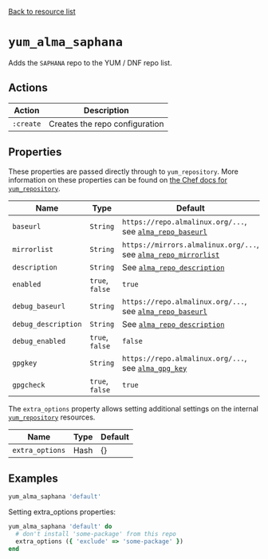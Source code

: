 [Back to resource list](../README.md#resources)

# `yum_alma_saphana`

Adds the `SAPHANA` repo to the YUM / DNF repo list.

## Actions

| Action    | Description                    |
| --------- | ------------------------------ |
| `:create` | Creates the repo configuration |

## Properties

These properties are passed directly through to `yum_repository`. More information on these properties can be found on [the Chef docs for `yum_repository`](https://docs.chef.io/resources/yum_repository/).

| Name                | Type            | Default                                                                                    |
| ------------------- | --------------- | ------------------------------------------------------------------------------------------ |
| `baseurl`           | `String`        | `https://repo.almalinux.org/...`, see [`alma_repo_baseurl`](../libraries/helpers.rb)       |
| `mirrorlist`        | `String`        | `https://mirrors.almalinux.org/...`, see [`alma_repo_mirrorlist`](../libraries/helpers.rb) |
| `description`       | `String`        | See [`alma_repo_description`](../libraries/helpers.rb)                                     |
| `enabled`           | `true`, `false` | `true`                                                                                     |
| `debug_baseurl`     | `String`        | `https://repo.almalinux.org/...`, see [`alma_repo_baseurl`](../libraries/helpers.rb)       |
| `debug_description` | `String`        | See [`alma_repo_description`](../libraries/helpers.rb)                                     |
| `debug_enabled`     | `true`, `false` | `false`                                                                                    |
| `gpgkey`            | `String`        | `https://repo.almalinux.org/...`, see [`alma_gpg_key`](../libraries/helpers.rb)            |
| `gpgcheck`          | `true`, `false` | `true`                                                                                     |

The `extra_options` property allows setting additional settings on the internal [`yum_repository`](https://docs.chef.io/resources/yum_repository/) resources.

| Name            | Type | Default |
| --------------- | ---- | ------- |
| `extra_options` | Hash | {}      |

## Examples

```ruby
yum_alma_saphana 'default'
```

Setting extra\_options properties:

```ruby
yum_alma_saphana 'default' do
  # don't install 'some-package' from this repo
  extra_options ({ 'exclude' => 'some-package' })
end
```
